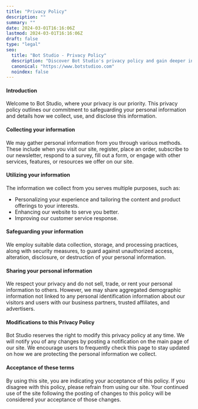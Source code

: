 ```yaml
---
title: "Privacy Policy"
description: ""
summary: ""
date: 2024-03-01T16:16:06Z
lastmod: 2024-03-01T16:16:06Z
draft: false
type: "legal"
seo:
  title: "Bot Studio - Privacy Policy"
  description: "Discover Bot Studio's privacy policy and gain deeper insights into our practices to ensure your data security and privacy."
  canonical: "https://www.botstudioo.com"
  noindex: false
---
```


#### Introduction

Welcome to Bot Studio, where your privacy is our priority. This privacy policy outlines our commitment to safeguarding your personal information and details how we collect, use, and disclose this information.

#### Collecting your information

We may gather personal information from you through various methods. These include when you visit our site, register, place an order, subscribe to our newsletter, respond to a survey, fill out a form, or engage with other services, features, or resources we offer on our site.

#### Utilizing your information

The information we collect from you serves multiple purposes, such as:

- Personalizing your experience and tailoring the content and product offerings to your interests.
- Enhancing our website to serve you better.
- Improving our customer service response.

#### Safeguarding your information

We employ suitable data collection, storage, and processing practices, along with security measures, to guard against unauthorized access, alteration, disclosure, or destruction of your personal information.

#### Sharing your personal information

We respect your privacy and do not sell, trade, or rent your personal information to others. However, we may share aggregated demographic information not linked to any personal identification information about our visitors and users with our business partners, trusted affiliates, and advertisers.

#### Modifications to this Privacy Policy

Bot Studio reserves the right to modify this privacy policy at any time. We will notify you of any changes by posting a notification on the main page of our site. We encourage users to frequently check this page to stay updated on how we are protecting the personal information we collect.

#### Acceptance of these terms

By using this site, you are indicating your acceptance of this policy. If you disagree with this policy, please refrain from using our site. Your continued use of the site following the posting of changes to this policy will be considered your acceptance of those changes.
